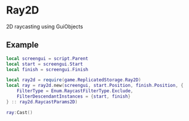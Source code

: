# Ray2D
2D raycasting using GuiObjects

## Example

```lua
local screengui = script.Parent
local start = screengui.Start
local finish = screengui.Finish

local ray2d = require(game.ReplicatedStorage.Ray2D)
local ray = ray2d.new(screengui, start.Position, finish.Position, {
	FilterType = Enum.RaycastFilterType.Exclude,
	FilterDescendantInstances = {start, finish}
} :: ray2d.RaycastParams2D)

ray:Cast()
```
